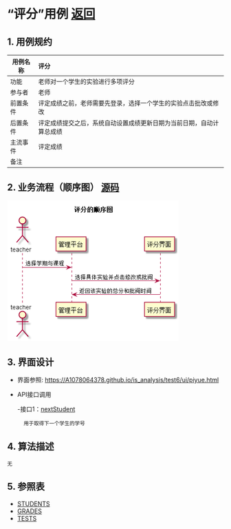 # “评分”用例 [返回](../README.md)
## 1. 用例规约

|用例名称|评分|
|-------|:-------------|
|功能|老师对一个学生的实验进行多项评分|
|参与者|老师|
|前置条件|评定成绩之前，老师需要先登录，选择一个学生的实验点击批改或修改|
|后置条件| 评定成绩提交之后，系统自动设置成绩更新日期为当前日期，自动计算总成绩|
|主流事件| 评定成绩|
|备注| |

## 2. 业务流程（顺序图） [源码](../src/pinfen.puml)
![sequence1](../pinfen.png) 

    
## 3. 界面设计
- 界面参照: https://A1078064378.github.io/is_analysis/test6/ui/piyue.html

- API接口调用

    -接口1：[nextStudent](../interface/nextStudent.md)
        
        用于取得下一个学生的学号
        
  
    
## 4. 算法描述
    无
    
## 5. 参照表

- [STUDENTS](../数据库设计.md/#STUDENTS)
- [GRADES](../数据库设计.md/#GRADES)
- [TESTS](../数据库设计.md/#TESTS)
